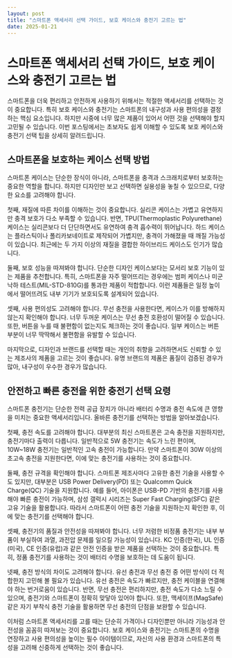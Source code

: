 ```yaml
---
layout: post
title: "스마트폰 액세서리 선택 가이드, 보호 케이스와 충전기 고르는 법"
date: 2025-01-21
---
```


# 스마트폰 액세서리 선택 가이드, 보호 케이스와 충전기 고르는 법

스마트폰을 더욱 편리하고 안전하게 사용하기 위해서는 적절한 액세서리를 선택하는 것이 중요합니다. 특히 보호 케이스와 충전기는 스마트폰의 내구성과 사용 편의성을 결정하는 핵심 요소입니다. 하지만 시중에 너무 많은 제품이 있어서 어떤 것을 선택해야 할지 고민될 수 있습니다. 이번 포스팅에서는 초보자도 쉽게 이해할 수 있도록 보호 케이스와 충전기 선택 팁을 상세히 알려드립니다.

## 스마트폰을 보호하는 케이스 선택 방법

스마트폰 케이스는 단순한 장식이 아니라, 스마트폰을 충격과 스크래치로부터 보호하는 중요한 역할을 합니다. 하지만 디자인만 보고 선택하면 실용성을 놓칠 수 있으므로, 다양한 요소를 고려해야 합니다.

첫째, 재질에 따른 차이를 이해하는 것이 중요합니다. 실리콘 케이스는 가볍고 유연하지만 충격 보호가 다소 부족할 수 있습니다. 반면, TPU(Thermoplastic Polyurethane) 케이스는 실리콘보다 더 단단하면서도 유연하여 충격 흡수력이 뛰어납니다. 하드 케이스는 플라스틱이나 폴리카보네이트로 제작되어 가볍지만, 충격이 가해졌을 때 깨질 가능성이 있습니다. 최근에는 두 가지 이상의 재질을 결합한 하이브리드 케이스도 인기가 많습니다.

둘째, 보호 성능을 따져봐야 합니다. 단순한 디자인 케이스보다는 모서리 보호 기능이 있는 제품을 추천합니다. 특히, 스마트폰을 자주 떨어뜨리는 경우에는 범퍼 케이스나 미군 낙하 테스트(MIL-STD-810G)를 통과한 제품이 적합합니다. 이런 제품들은 일정 높이에서 떨어뜨려도 내부 기기가 보호되도록 설계되어 있습니다.

셋째, 사용 편의성도 고려해야 합니다. 무선 충전을 사용한다면, 케이스가 이를 방해하지 않는지 확인해야 합니다. 너무 두꺼운 케이스는 무선 충전 호환성이 떨어질 수 있습니다. 또한, 버튼을 누를 때 불편함이 없는지도 체크하는 것이 좋습니다. 일부 케이스는 버튼 부분이 너무 딱딱해서 불편함을 유발할 수 있습니다.

마지막으로, 디자인과 브랜드를 선택할 때는 개인의 취향을 고려하면서도 신뢰할 수 있는 제조사의 제품을 고르는 것이 좋습니다. 유명 브랜드의 제품은 품질이 검증된 경우가 많아, 내구성이 우수한 경우가 많습니다.

## 안전하고 빠른 충전을 위한 충전기 선택 요령

스마트폰 충전기는 단순한 전력 공급 장치가 아니라 배터리 수명과 충전 속도에 큰 영향을 미치는 중요한 액세서리입니다. 올바른 충전기를 선택하는 방법을 알아보겠습니다.

첫째, 충전 속도를 고려해야 합니다. 대부분의 최신 스마트폰은 고속 충전을 지원하지만, 충전기마다 출력이 다릅니다. 일반적으로 5W 충전기는 속도가 느린 편이며, 10W~18W 충전기는 일반적인 고속 충전이 가능합니다. 만약 스마트폰이 30W 이상의 초고속 충전을 지원한다면, 이에 맞는 충전기를 사용하는 것이 중요합니다.

둘째, 충전 규격을 확인해야 합니다. 스마트폰 제조사마다 고유한 충전 기술을 사용할 수도 있지만, 대부분은 USB Power Delivery(PD) 또는 Qualcomm Quick Charge(QC) 기술을 지원합니다. 예를 들어, 아이폰은 USB-PD 기반의 충전기를 사용해야 빠른 충전이 가능하며, 삼성 갤럭시 시리즈는 Super Fast Charging(SFC) 같은 고유 기술을 활용합니다. 따라서 스마트폰이 어떤 충전 기술을 지원하는지 확인한 후, 이에 맞는 충전기를 선택해야 합니다.

셋째, 충전기의 품질과 안전성을 따져봐야 합니다. 너무 저렴한 비정품 충전기는 내부 부품이 부실하여 과열, 과전압 문제를 일으킬 가능성이 있습니다. KC 인증(한국), UL 인증(미국), CE 인증(유럽)과 같은 안전 인증을 받은 제품을 선택하는 것이 중요합니다. 특히, 정품 충전기를 사용하는 것이 배터리 수명을 보호하는 데 도움이 됩니다.

넷째, 충전 방식의 차이도 고려해야 합니다. 유선 충전과 무선 충전 중 어떤 방식이 더 적합한지 고민해 볼 필요가 있습니다. 유선 충전은 속도가 빠르지만, 충전 케이블을 연결해야 하는 번거로움이 있습니다. 반면, 무선 충전은 편리하지만, 충전 속도가 다소 느릴 수 있으며, 충전기와 스마트폰이 정확히 맞닿아 있어야 합니다. 또한, 맥세이프(MagSafe) 같은 자기 부착식 충전 기술을 활용하면 무선 충전의 단점을 보완할 수 있습니다.

이처럼 스마트폰 액세서리를 고를 때는 단순히 가격이나 디자인뿐만 아니라 기능성과 안전성을 꼼꼼히 따져보는 것이 중요합니다. 보호 케이스와 충전기는 스마트폰의 수명을 연장하고 사용 편의성을 높이는 필수 아이템이므로, 자신의 사용 환경과 스마트폰의 특성을 고려해 신중하게 선택하는 것이 좋습니다.
